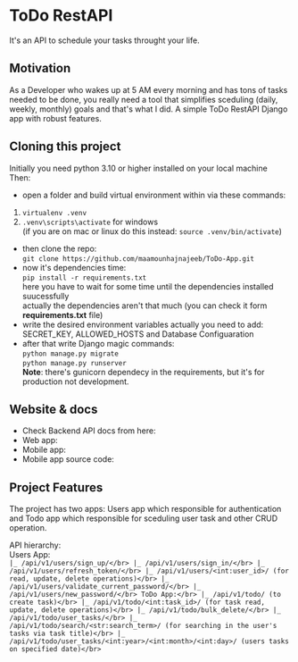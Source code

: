 # ToDo RestAPI
It's an API to schedule your tasks throught your life.

## Motivation
As a Developer who wakes up at 5 AM every morning and has tons of tasks needed to be done, you really need a tool that simplifies sceduling (daily, weekly, monthly) goals and that's what I did.
A simple ToDo RestAPI Django app with robust features.

## Cloning this project
Initially you need python 3.10 or higher installed on your local machine
Then:
- open a folder and build virtual environment within via these commands:
1. `virtualenv .venv`
2. `.venv\scripts\activate` for windows</br>
(if you are on mac or linux do this instead:
`source .venv/bin/activate`)
- then clone the repo:</br>
`git clone https://github.com/maamounhajnajeeb/ToDo-App.git`
- now it's dependencies time:</br>
`pip install -r requirements.txt`</br>
here  you have to wait for some time until the dependencies installed suucessfully</br>
actually the dependencies aren't that much (you can check it form **requirements.txt** file)
- write the desired environment variables
actually you need to add: SECRET_KEY, ALLOWED_HOSTS and Database Configuaration
- after that write Django magic commands:</br>
`python manage.py migrate`</br>
`python manage.py runserver`</br>
**Note**: there's gunicorn dependecy in the requirements, but it's for production not development.

## Website & docs
- Check Backend API docs from here: 
- Web app:
- Mobile app:
- Mobile app source code:

## Project Features
The project has two apps: Users app which responsible for authentication and Todo app which responsible for sceduling user task and other CRUD operation.

API hierarchy:</br>
Users App:</br>
`|_ /api/v1/users/sign_up/</br>
|_ /api/v1/users/sign_in/</br>
|_ /api/v1/users/refresh_token/</br>
|_ /api/v1/users/<int:user_id>/ (for read, update, delete operations)</br>
|_ /api/v1/users/validate_current_password/</br>
|_ /api/v1/users/new_password/</br>
ToDo App:</br>
|_ /api/v1/todo/ (to create task)</br>
|_ /api/v1/todo/<int:task_id>/ (for task read, update, delete operations)</br>
|_ /api/v1/todo/bulk_delete/</br>
|_ /api/v1/todo/user_tasks/</br>
|_ /api/v1/todo/search/<str:search_term>/ (for searching in the user's tasks via task title)</br>
|_ /api/v1/todo/user_tasks/<int:year>/<int:month>/<int:day>/ (users tasks on specified date)</br>`
